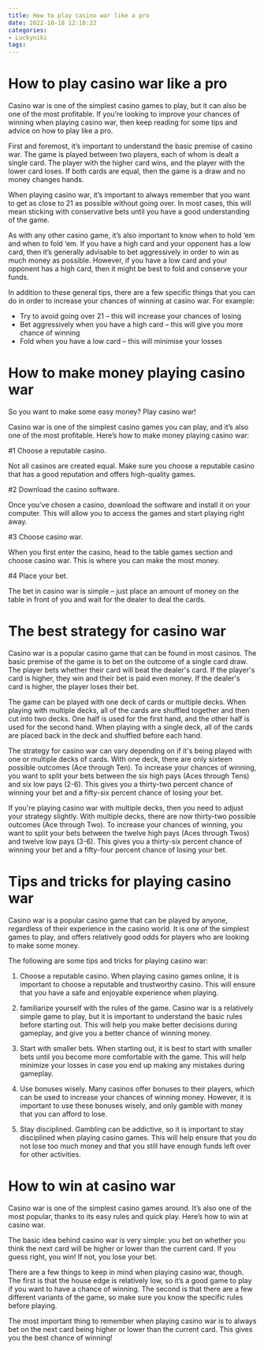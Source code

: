 ```yaml
---
title: How to play casino war like a pro 
date: 2022-10-18 12:18:22
categories:
- Luckyniki
tags:
---
```



#  How to play casino war like a pro 

Casino war is one of the simplest casino games to play, but it can also be one of the most profitable. If you’re looking to improve your chances of winning when playing casino war, then keep reading for some tips and advice on how to play like a pro.

First and foremost, it’s important to understand the basic premise of casino war. The game is played between two players, each of whom is dealt a single card. The player with the higher card wins, and the player with the lower card loses. If both cards are equal, then the game is a draw and no money changes hands.

When playing casino war, it’s important to always remember that you want to get as close to 21 as possible without going over. In most cases, this will mean sticking with conservative bets until you have a good understanding of the game.

As with any other casino game, it’s also important to know when to hold ‘em and when to fold ‘em. If you have a high card and your opponent has a low card, then it’s generally advisable to bet aggressively in order to win as much money as possible. However, if you have a low card and your opponent has a high card, then it might be best to fold and conserve your funds.

In addition to these general tips, there are a few specific things that you can do in order to increase your chances of winning at casino war. For example:

- Try to avoid going over 21 – this will increase your chances of losing
- Bet aggressively when you have a high card – this will give you more chance of winning
- Fold when you have a low card – this will minimise your losses

#  How to make money playing casino war 

So you want to make some easy money? Play casino war!

Casino war is one of the simplest casino games you can play, and it’s also one of the most profitable. Here’s how to make money playing casino war:

#1 Choose a reputable casino.

Not all casinos are created equal. Make sure you choose a reputable casino that has a good reputation and offers high-quality games.

#2 Download the casino software.

Once you’ve chosen a casino, download the software and install it on your computer. This will allow you to access the games and start playing right away.

#3 Choose casino war.

When you first enter the casino, head to the table games section and choose casino war. This is where you can make the most money.

#4 Place your bet.

The bet in casino war is simple – just place an amount of money on the table in front of you and wait for the dealer to deal the cards.

#  The best strategy for casino war 

Casino war is a popular casino game that can be found in most casinos. The basic premise of the game is to bet on the outcome of a single card draw. The player bets whether their card will beat the dealer's card. If the player's card is higher, they win and their bet is paid even money. If the dealer's card is higher, the player loses their bet. 

The game can be played with one deck of cards or multiple decks. When playing with multiple decks, all of the cards are shuffled together and then cut into two decks. One half is used for the first hand, and the other half is used for the second hand. When playing with a single deck, all of the cards are placed back in the deck and shuffled before each hand. 

The strategy for casino war can vary depending on if it's being played with one or multiple decks of cards. With one deck, there are only sixteen possible outcomes (Ace through Ten). To increase your chances of winning, you want to split your bets between the six high pays (Aces through Tens) and six low pays (2-6). This gives you a thirty-two percent chance of winning your bet and a fifty-six percent chance of losing your bet. 

If you're playing casino war with multiple decks, then you need to adjust your strategy slightly. With multiple decks, there are now thirty-two possible outcomes (Ace through Two). To increase your chances of winning, you want to split your bets between the twelve high pays (Aces through Twos) and twelve low pays (3-6). This gives you a thirty-six percent chance of winning your bet and a fifty-four percent chance of losing your bet.

#  Tips and tricks for playing casino war 

Casino war is a popular casino game that can be played by anyone, regardless of their experience in the casino world. It is one of the simplest games to play, and offers relatively good odds for players who are looking to make some money.

The following are some tips and tricks for playing casino war:

1. Choose a reputable casino. When playing casino games online, it is important to choose a reputable and trustworthy casino. This will ensure that you have a safe and enjoyable experience when playing.

2. familiarize yourself with the rules of the game. Casino war is a relatively simple game to play, but it is important to understand the basic rules before starting out. This will help you make better decisions during gameplay, and give you a better chance of winning money.

3. Start with smaller bets. When starting out, it is best to start with smaller bets until you become more comfortable with the game. This will help minimize your losses in case you end up making any mistakes during gameplay.

4. Use bonuses wisely. Many casinos offer bonuses to their players, which can be used to increase your chances of winning money. However, it is important to use these bonuses wisely, and only gamble with money that you can afford to lose.

5. Stay disciplined. Gambling can be addictive, so it is important to stay disciplined when playing casino games. This will help ensure that you do not lose too much money and that you still have enough funds left over for other activities.

#  How to win at casino war

Casino war is one of the simplest casino games around. It’s also one of the most popular, thanks to its easy rules and quick play. Here’s how to win at casino war.

The basic idea behind casino war is very simple: you bet on whether you think the next card will be higher or lower than the current card. If you guess right, you win! If not, you lose your bet.

There are a few things to keep in mind when playing casino war, though. The first is that the house edge is relatively low, so it’s a good game to play if you want to have a chance of winning. The second is that there are a few different variants of the game, so make sure you know the specific rules before playing.

The most important thing to remember when playing casino war is to always bet on the next card being higher or lower than the current card. This gives you the best chance of winning!